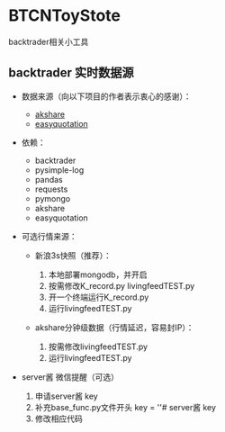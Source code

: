 # BTCNToyStote #
backtrader相关小工具

## backtrader 实时数据源 ##

+ 数据来源（向以下项目的作者表示衷心的感谢）：
  + [akshare](https://github.com/jindaxiang/akshare)
  + [easyquotation](https://github.com/shidenggui/easyquotation)

+ 依赖：
  + backtrader
  + pysimple-log
  + pandas
  + requests
  + pymongo
  + akshare
  + easyquotation

+ 可选行情来源：
  + 新浪3s快照（推荐）：
    1. 本地部署mongodb，并开启
    2. 按需修改K_record.py livingfeedTEST.py
    3. 开一个终端运行K_record.py
    4. 运行livingfeedTEST.py

  + akshare分钟级数据（行情延迟，容易封IP）：
    1. 按需修改livingfeedTEST.py
    2. 运行livingfeedTEST.py

+ server酱 微信提醒（可选）
    1. 申请server酱 key
    2. 补充base_func.py文件开头 key = ''# server酱 key
    3. 修改相应代码

